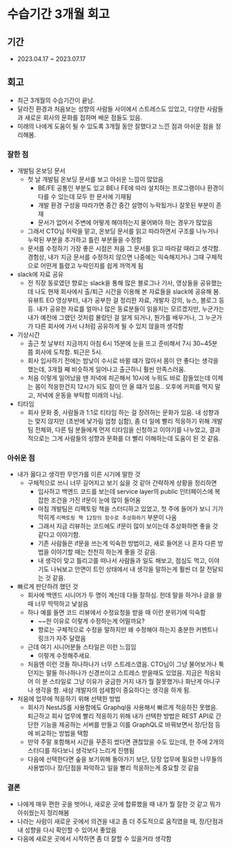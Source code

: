 # 수습기간 3개월 회고

## 기간

- 2023.04.17 ~ 2023.07.17

## 회고

- 최근 3개월의 수습기간이 끝남.
- 달라진 환경과 처음보는 성향의 사람들 사이에서 스트레스도 있었고,
다양한 사람들과 새로운 회사의 문화를 접하며 배운 점들도 있음.
- 미래의 나에게 도움이 될 수 있도록
3개월 동안 잘했다고 느낀 점과 아쉬운 점을 정리해봄.

### 잘한 점

- 개발팀 온보딩 문서
  - 첫 날 개발팀 온보딩 문서를 보고 아쉬운 느낌이 많았음
    - BE/FE 공통인 부분도 있고 BE나 FE에 따라 설치하는 프로그램이나 환경이 다를 수 있는데 모두 한 문서에 기재됨
    - 개발 환경 구성을 따라가면 중간 중간 설명이 누락됬거나 잘못된 부분이 존재
    - 문서가 없어서 주변에 어떻게 해야하는지 물어봐야 하는 경우가 많았음
  - 그래서 CTO님 허락을 맡고, 온보딩 문서를 읽고 따라하면서 구조를 나누거나 누락된 부분을 추가하고 틀린 부분들을 수정함
  - 문서를 수정하기 가장 좋은 시점은 처음 그 문서를 읽고 따라갈 때라고 생각함. 경험상, 내가 지금 문서를 수정하지 않으면 나중에는 익숙해지거나 그때 구체적으로 어떤게 틀렸고 누락인지를 쉽게 까먹게 됨
- slack에 자료 공유
  - 전 직장 동로였던 향로는 slack을 통해 많은 블로그나 기사, 영상들을 공유했는데 나도 현재 회사에서 출/퇴근 시간을 이용해 본 자료들을 slack에 공유해 봄. 유뷰트 EO 영상부터, 내가 공부한 걸 정리한 자료, 개발자 강의, 뉴스, 블로그 등등. 내가 공유한 자료를 얼마나 많은 동료분들이 읽을지는 모르겠지만, 누군가는 내가 예전에 그랬던 것처럼 몰랐던 걸 알게 되거나, 뭔가를 배우거나,  그 누군가가 다른 회사에 가서 나처럼 공유하게 될 수 있지 않을까 생각함
- 기상시간
  - 출근 첫 날부터 지금까지 아침 6시 15분에 눈을 뜨고 준비해서 7시 30~45분 쯤 회사에 도착함. 퇴근은 5시.
  - 회사 입사하기 전에는 밤낮이 수시로 바뀔 떄가 많아서 몸이 안 좋다는 생각을 했는데, 3개월 째 비슷하게 일어나고 출근하니 훨씬 만족스러움.
  - 처음 이렇게 일어났을 땐 저녁에 피곤해서 10시에 누워도 바로 잠들었는데 이제는 몸이 적응한건지 12시가 되도 잠이 안 올 떄가 있음.. 오후에 커피를 먹지 말고, 저녁에 운동을 부탁함 미래의 나님.
- 티타임
  - 회사 문화 중, 사람들과 1:1로 티타임 하는 걸 장려하는 문화가 있음. 내 성향과는 맞지 않지만 (초반에 낯가림 엄청 심함), 좀 더 일에 빨리 적응하기 위해 개발팀 전체와, 다른 팀 분들에게 먼저 티타임을 신청하고 이야기를 나누었고, 결과적으로는 그게 사람들의 성향과 문화를 더 빨리 이해하는데 도움이 된 것 같음.

### 아쉬운 점

- 내가 옳다고 생각한 무언가를 이른 시기에 말한 것
  - 구체적으로 쓰니 너무 길어지고 보기 싫을 것 같아 간략하게 상황을 정리하면
    - 입사하고 백엔드 코드를 보는데 service layer의 public 인터페이스에 복잡한 조건을 가진 if문이 눈에 많이 들어옴
    - 마침 개발팀은 리팩토링 책을 스터디하고 있었고, 첫 주에 들어가 보니 기가막히게  `리팩토링 책 12장의 함수로 추상화하기` 부분이 나옴
    - 그래서 지금 리뷰하는 코드에도 if문이 많이 보이는데 추상화하면 좋을 것 같다고 이야기함.
    - 기존 사람들은 if문을 쓰는게 익숙한 방법이고, 새로 들어온 나 혼자 다른 방법을 이야기할 때는 천천히 하는게 좋을 것 같음.
    - 내 생각이 맞고 틀리고를 떠나서 사람들과 일도 해보고, 점심도 먹고, 이야기도 나눠보고 안면이 트인 상태에서 내 생각을 말하는게 훨씬 더 잘 전달되는 것 같음.
- 빠르게 판단하려 했던 것
  - 회사에 백엔드 시니어가 두 명이 계신데 다들 잘하심. 헌데 말을 하거나 글을 쓸 때 너무 딱딱하고 낯설음
  - 하나 예를 들면 코드 리뷰에서 수정요청을 받을 때 이런 분위기에 익숙함
    - ~~한 이유로 이렇게 수정하는게 어떨까요?
    - 향로는 구체적으로 수정을 말하지만 왜 수정해야 하는지 충분한 커멘트나 링크가 자주 달렸음
  - 근데 여기 시니어분들 스타일은 이런 느낌임
    - 이렇게 수정해주세요.
  - 처음엔 이런 것들 하나하나가 너무 스트레스였음. CTO님이 그냥 물어보거나 툭 던지는 말들 하나하나가 신경쓰이고 스트레스 받을때도 있었음. 지금은 적응되어 이 분 스타일로 그냥 이유가 궁금한 거지 내가 뭘 잘못했거나 화난게 아니구나 생각을 함.
  새삼 개발자의 섬세함이 중요하다는 생각을 하게 됨.
- 처음에 업무에 적응하기 위해 선택한 방법
  - 회사가 NestJS를 사용함에도 Graphql을 사용해서 빠르게 적응하진 못했음. 퇴근하고 회사 업무에 빨리 적응하기 위해 내가 선택한 방법은 REST API로 간단한 기능을 제공하는 서버를 만들고 이를 GraphQL로 바꿔보면서 장/단점 등에 비교하는 방법을 택함
  - 만약 주말 포함해서 시간을 꾸준히 썼다면 괜찮았을 수도 있는데, 한 주에 2개의 스터디를 하다보니 생각보다 느리게 진행됨
  - 다음에 선택한다면 숲을 보기위해 돌아가기 보단, 당장 업무에 필요한 나무들의 사용법이나 장/단점을 파악하고 일을 빨리 적응하는게 중요할 것 같음

### 결론

- 나에게 매우 편한 곳을 벗어나, 새로운 곳에 합류했을 때 내가 뭘 잘한 것 같고 뭐가 아쉬웠는지 정리해봄
- 나라는 사람이 새로운 곳에서 의견을 내고 좀 더 주도적으로 움직였을 때, 장/단점과 내 성향을 다시 확인할 수 있어서 좋았음
- 다음에 새로운 곳에서 시작하면 좀 더 잘할 수 있을거라 생각함
